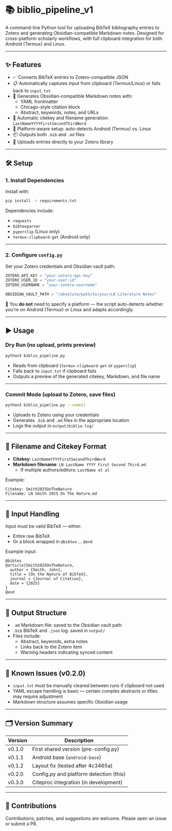# 📚 biblio_pipeline_v1

A command-line Python tool for uploading BibTeX bibliography entries to Zotero and generating Obsidian-compatible Markdown notes. Designed for cross-platform scholarly workflows, with full clipboard integration for both Android (Termux) and Linux.

---

## ✨ Features

- ✅ Converts BibTeX entries to Zotero-compatible JSON
- 📋 Automatically captures input from clipboard (Termux/Linux) or falls back to `input.txt`
- 🧠 Generates Obsidian-compatible Markdown notes with:
  - YAML frontmatter
  - Chicago-style citation block
  - Abstract, keywords, notes, and URLs
- 🪪 Automatic citekey and filename generation: `LastNameYYYYFirstSecondThirdWord`
- 🧱 Platform-aware setup: auto-detects Android (Termux) vs. Linux
- 📦 Outputs both `.bib` and `.md` files
- 🔐 Uploads entries directly to your Zotero library

---

## 🛠 Setup

### 1. Install Dependencies

Install with:

```bash
pip install -r requirements.txt
```

Dependencies include:

- `requests`
- `bibtexparser`
- `pyperclip` (Linux only)
- `termux-clipboard-get` (Android only)

---

### 2. Configure `config.py`

Set your Zotero credentials and Obsidian vault path:

```python
ZOTERO_API_KEY = "your-zotero-api-key"
ZOTERO_USER_ID = "your-user-id"
ZOTERO_USERNAME = "your-zotero-username"

OBSIDIAN_VAULT_PATH = "/absolute/path/to/your/LN Literature Notes"
```

📌 You **do not** need to specify a platform — the script auto-detects whether you're on Android (Termux) or Linux and adapts accordingly.

---

## ▶ Usage

### Dry Run (no upload, prints preview)

```bash
python3 biblio_pipeline.py
```

- Reads from clipboard (`termux-clipboard-get` or `pyperclip`)
- Falls back to `input.txt` if clipboard fails
- Outputs a preview of the generated citekey, Markdown, and file name

---

### Commit Mode (upload to Zotero, save files)

```bash
python3 biblio_pipeline.py --commit
```

- Uploads to Zotero using your credentials
- Generates `.bib` and `.md` files in the appropriate location
- Logs the output in `output/biblio-log/`

---

## 📄 Filename and Citekey Format

- **Citekey**: `LastNameYYYYFirstSecondThirdWord`
- **Markdown filename**: `LN LastName YYYY First Second Third.md`
  - If multiple authors/editors: `LastName et al`

Example:
```text
Citekey: Smith2025OnTheNature
Filename: LN Smith 2025 On The Nature.md
```

---

## 🧪 Input Handling

Input must be valid BibTeX — either:
- Entire raw BibTeX
- Or a block wrapped in `@bibtex` ... `@end`

Example input:
```
@bibtex
@article{Smith2025OnTheNature,
  author = {Smith, John},
  title = {On the Nature of BibTeX},
  journal = {Journal of Citation},
  date = {2025}
}
@end
```

---

## 📁 Output Structure

- `.md` Markdown file: saved to the Obsidian vault path
- `.bib` BibTeX and `.json` log: saved in `output/`
- Files include:
  - Abstract, keywords, extra notes
  - Links back to the Zotero item
  - Warning headers indicating synced content

---

## 🚧 Known Issues (v0.2.0)

- `input.txt` must be manually cleared between runs if clipboard not used
- YAML escape handling is basic — certain complex abstracts or titles may require adjustment
- Markdown structure assumes specific Obsidian usage

---

## 🗂 Version Summary

| Version | Description                                |
|---------|--------------------------------------------|
| v0.1.0  | First shared version (pre-config.py)       |
| v0.1.1  | Android base (`android-base`)              |
| v0.1.2  | Layout fix (tested after 4c3465a)          |
| v0.2.0  | Config.py and platform detection (this)    |
| v0.3.0  | Citeproc integration (in development)      |

---

## 🤝 Contributions

Contributions, patches, and suggestions are welcome. Please open an issue or submit a PR.
